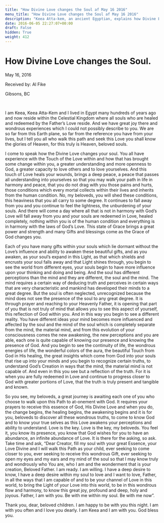 ```yaml
---
title: "How Divine Love changes the Soul af May 16 2016"
menu_title: "How Divine Love changes the Soul af May 16 2016"
description: "Keea Atta-kem, an ancient Egyptian, explains how Divine Love changes the soul."
date: 2016-06-05 22:27:07+00:00
draft: False
hidden: True
weight: 412
---
```

# How Divine Love changes the Soul.

May 16, 2016

Received by: Al Fike

Gibsons, BC

 

I am Keea, Keea Atta-Kem and I lived in Egypt many hundreds of years ago and now reside within the Celestial Kingdom where all souls who are healed and redeemed by the Father’s Love reside. And we have great joy there and wondrous experiences which I could not possibly describe to you. We are so far from this Earth plane, so far from the reference you have from your lives, but I tell you all who walk this path and seek this Love you shall know the glories of Heaven, for this truly is Heaven, beloved souls.

I come to speak how the Divine Love changes your soul. You all have experience with the Touch of the Love within and how that has brought some change within you, a greater understanding and more openness to God, a greater capacity to love others and to love yourselves. And this touch of Love heals your wounds, brings a deep peace, a peace that passes all understanding into yourselves so that you may walk your path in life in harmony and peace, that you do not drag with you those pains and hurts, those conditions which every mortal collects within their lives and inherits from the human condition. No, my beloveds, you will shed these conditions, this heaviness that you all carry to some degree. It continues to fall away from you and you continue to feel the lightness, the unburdening of your souls. And there will come a day where all that is not in harmony with God’s Love will fall away from you and your souls are redeemed in Love, healed completely, nothing within you is of the human condition and everything is in harmony with the laws of God’s Love. This state of Grace brings a great power and strength and many Gifts and blessings come as the Grace of God changes you.

Each of you have many gifts within your souls which lie dormant without the Love’s influence and ability to awaken these beautiful gifts, and as you awaken, as your soul’s expand in this Light, as that which shields and encrusts your soul falls away and that Light shines through, you begin to see the world from different eyes, your souls begin to have more influence upon your thinking and doing and being. And the soul has different perceptions than the mind and they are different, the soul and the mind. The mind requires a certain way of deducing truth and perceives in certain ways that are very characteristic and mankind has developed their minds to a great degree. But the soul is often neglected, unrecognized because the mind does not see the presence of the soul to any great degree. It is through prayer and reaching to your Heavenly Father, it is opening that part of you that is not truly of mind that allows you to see this aspect of yourself, this reflection of God within you. And in this way you begin to see a different reality. You have different ideas your mind becomes more influenced and affected by the soul and the mind of the soul which is completely separate from the mind, the material mind, and from this evolution of your consciousness comes the new awakening, the new perceptions and you are able, each one is quite capable of knowing our presence and knowing the presence of God. And you begin to see the continuity of life, the wondrous energies of life, the wonderful colors of the aura, the beautiful Touch from God in His healing, the great insights which come from God into your souls that rise up into your minds and you begin to recognize certain truths, to understand God’s Creation in ways that the mind, the material mind is not capable of. And even in this you see but a reflection of the truth. For it is when you are fully redeemed in Love and continue to progress closer to God with greater portions of Love, that the truth is truly present and tangible and known.

So you see, my beloveds, a great journey is awaiting each one of you who choose to walk upon this Path to at-onement with God. It requires your prayers to receive this essence of God, His Divine Love and when you do, the change begins, the healing begins, the awakening begins and it is for you, beloveds to discover all these wondrous truths, to come to know God and to know your true selves as this Love awakens your perceptions and ability to understand. Love is the key. Love is the key, my beloveds. You feel it, you know its presence, you know that God wishes for you to have an abundance, an infinite abundance of Love. It is there for the asking, so ask. Take time and ask, “Dear Creator, fill my soul with your great Essence, your Love Divine and I will walk this Path as your child, ever seeking to come closer to you, ever seeking to receive this wondrous Gift, ever seeking to open my eyes and my ears and my mind of the soul so that I may know truly and wondrously who You are, who I am and the wonderment that is your creation, Beloved Father. I am ready. I am willing. I have a deep desire to know, I have a deep desire within my soul to love and I want to love, Father, in all the ways that I am capable of and to be your channel of Love in this world, to bring the Light of your Love into this world, to be in this wondrous flow and harmony, to know this great joy, profound and deep, holy and joyous. Father, I am with you. Be with me within my soul. Be with me now”.

Thank you, dear, beloved children. I am happy to be with you this night. I am with you often and I love you dearly. I am Keea and I am with you. God bless you.

